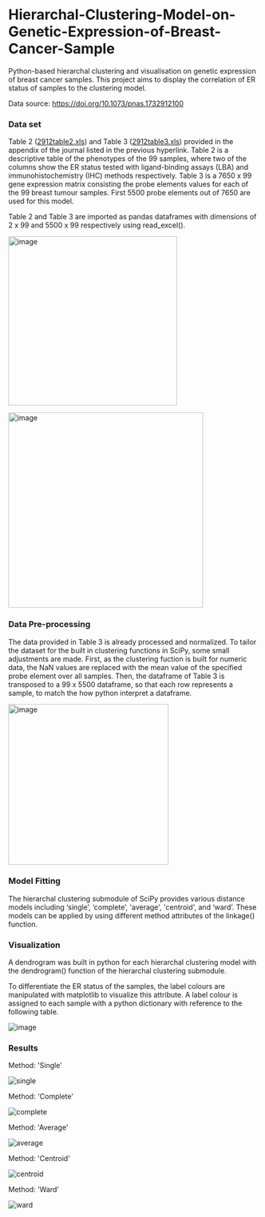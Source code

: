 # Hierarchal-Clustering-Model-on-Genetic-Expression-of-Breast-Cancer-Sample
Python-based hierarchal clustering and visualisation on genetic expression of breast cancer samples. This project aims to display the correlation of ER status of samples to the clustering model. 

Data source: https://doi.org/10.1073/pnas.1732912100

### Data set

Table 2 ([2912table2.xls](2912table2.xls)) and Table 3 ([2912table3.xls](2912table3.xls)) provided in the appendix of the journal listed in the previous hyperlink. Table 2 is a descriptive table of the phenotypes of the 99 samples, where two of the columns show the ER status tested with ligand-binding assays (LBA) and immunohistochemistry (IHC) methods respectively. Table 3 is a 7650 x 99 gene expression matrix consisting the probe elements values for each of the 99 breast tumour samples. First 5500 probe elements out of 7650 are used for this model.

Table 2 and Table 3 are imported as pandas dataframes with dimensions of 2 x 99 and 5500 x 99 respectively using read_excel().

<img width="338" alt="image" src="https://github.com/elisuu/Hierarchal-Clustering-Model-on-Genetic-Expression-of-Breast-Cancer-Sample/assets/128802324/443f8ae0-5ce3-4055-b704-b46fc5dfe5d1"> <br />

<img width="390" alt="image" src="https://github.com/elisuu/Hierarchal-Clustering-Model-on-Genetic-Expression-of-Breast-Cancer-Sample/assets/128802324/6f1c403a-e800-442e-b090-f689b2d5321d">

### Data Pre-processing

The data provided in Table 3 is already processed and normalized. To tailor the dataset for the built in clustering functions in SciPy, some small adjustments are made. First, as the clustering fuction is built for numeric data, the NaN values are replaced with the mean value of the specified probe element over all samples. Then, the dataframe of Table 3 is transposed to a 99 x 5500 dataframe, so that each row represents a sample, to match the how python interpret a dataframe.

<img width="321" alt="image" src="https://github.com/elisuu/Hierarchal-Clustering-Model-on-Genetic-Expression-of-Breast-Cancer-Sample/assets/128802324/e1f4bcf8-c565-4c6b-b7e3-5f1c0c09b609">

### Model Fitting

The hierarchal clustering submodule of SciPy provides various distance models including ‘single’, ‘complete’, 'average', 'centroid', and ‘ward’. These models can be applied by using different method attributes of the linkage() function.

### Visualization

A dendrogram was built in python for each hierarchal clustering model with the dendrogram() function of the hierarchal clustering submodule.

To differentiate the ER status of the samples, the label colours are manipulated with matplotlib to visualize this attribute. A label colour is assigned to each sample with a python dictionary with reference to the following table.

![image](https://github.com/elisuu/Hierarchal-Clustering-Model-on-Genetic-Expression-of-Breast-Cancer-Sample/assets/128802324/026ad27a-a7d9-4b19-9c3c-a24bb5c23903)

### Results

Method: 'Single'

![single](https://github.com/elisuu/Hierarchal-Clustering-Model-on-Genetic-Expression-of-Breast-Cancer-Sample/assets/128802324/69ff301b-e11f-4612-9d43-f0d67772cfe6)

Method: 'Complete'

![complete](https://github.com/elisuu/Hierarchal-Clustering-Model-on-Genetic-Expression-of-Breast-Cancer-Sample/assets/128802324/8955943d-8dab-4375-975b-86e38801580a)

Method: 'Average'

![average](https://github.com/elisuu/Hierarchal-Clustering-Model-on-Genetic-Expression-of-Breast-Cancer-Sample/assets/128802324/52a463f5-00bc-4743-b008-5c39a40c4a1b)

Method: 'Centroid'

![centroid](https://github.com/elisuu/Hierarchal-Clustering-Model-on-Genetic-Expression-of-Breast-Cancer-Sample/assets/128802324/a8d2969e-0427-4278-860e-086df59a962b)

Method: 'Ward'

![ward](https://github.com/elisuu/Hierarchal-Clustering-Model-on-Genetic-Expression-of-Breast-Cancer-Sample/assets/128802324/c2b3ef97-a100-4848-9557-f46cdd3389dc)







